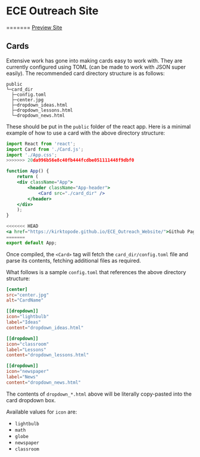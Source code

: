 # ECE Outreach Site
=======
<a href="https://kirktopode.github.io/ECE_Outreach_Website/">Preview Site</a>
## Cards
Extensive work has gone into making cards easy to work with. They are currently configured
using TOML (can be made to work with JSON super easily). The recommended card directory
structure is as follows:  
```
public
└─card_dir
  ├─config.toml
  ├─center.jpg
  ├─dropdown_ideas.html
  ├─dropdown_lessons.html
  └─dropdown_news.html
```
These should be put in the `public` folder of the react app. Here is a minimal example
of how to use a card with the above directory structure:  
```jsx
import React from 'react';
import Card from './Card.js';
import './App.css';
>>>>>>> 20da996b56e8c40fb444fcdbe051111448f9dbf0

function App() {
    return (
	<div className="App">
	    <header className="App-header">
			<Card src="./card_dir" />
	    </header>
	</div>
    );
}

<<<<<<< HEAD
<a href="https://kirktopode.github.io/ECE_Outreach_Website/">Github Pages Hosting</a>
=======
export default App;
```
Once compiled, the `<Card>` tag will fetch the `card_dir/config.toml` file and parse its
contents, fetching additional files as required.  

What follows is a sample `config.toml` that references the above directory structure:  
```toml
[center]
src="center.jpg"
alt="CardName"

[[dropdown]]
icon="lightbulb"
label="Ideas"
content="dropdown_ideas.html"

[[dropdown]]
icon="classroom"
label="Lessons"
content="dropdown_lessons.html"

[[dropdown]]
icon="newspaper"
label="News"
content="dropdown_news.html"
```

The contents of `dropdown_*.html` above will be literally copy-pasted into the card dropdown
box.  

Available values for `icon` are:  
- `lightbulb`
- `math`
- `globe`
- `newspaper`
- `classroom`
